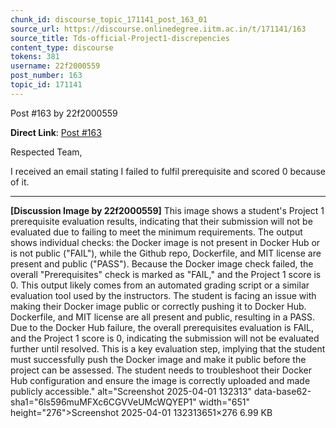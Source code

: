 ```yaml
---
chunk_id: discourse_topic_171141_post_163_01
source_url: https://discourse.onlinedegree.iitm.ac.in/t/171141/163
source_title: Tds-official-Project1-discrepencies
content_type: discourse
tokens: 381
username: 22f2000559
post_number: 163
topic_id: 171141
---
```


 Post #163 by 22f2000559

**Direct Link**: [Post #163](https://discourse.onlinedegree.iitm.ac.in/t/171141/163)

Respected Team,

I received an email stating I failed to fulfil prerequisite and scored 0 because of it.

---

**[Discussion Image by 22f2000559]** This image shows a student's Project 1 prerequisite evaluation results, indicating that their submission will not be evaluated due to failing to meet the minimum requirements. The output shows individual checks: the Docker image is not present in Docker Hub or is not public ("FAIL"), while the Github repo, Dockerfile, and MIT license are present and public ("PASS"). Because the Docker image check failed, the overall "Prerequisites" check is marked as "FAIL," and the Project 1 score is 0. This output likely comes from an automated grading script or a similar evaluation tool used by the instructors. The student is facing an issue with making their Docker image public or correctly pushing it to Docker Hub. Dockerfile, and MIT license are all present and public, resulting in a PASS. Due to the Docker Hub failure, the overall prerequisites evaluation is FAIL, and the Project 1 score is 0, indicating the submission will not be evaluated further until resolved. This is a key evaluation step, implying that the student must successfully push the Docker image and make it public before the project can be assessed. The student needs to troubleshoot their Docker Hub configuration and ensure the image is correctly uploaded and made publicly accessible." alt="Screenshot 2025-04-01 132313" data-base62-sha1="6ls596muMFXc6CGVVeUMcWQYEP1" width="651" height="276">Screenshot 2025-04-01 132313651×276 6.99 KB
